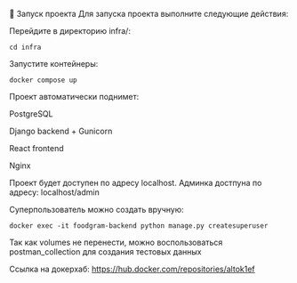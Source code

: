 🚀 Запуск проекта
Для запуска проекта выполните следующие действия:

Перейдите в директорию infra/:


```cd infra```

Запустите контейнеры:


```docker compose up```

Проект автоматически поднимет:

PostgreSQL

Django backend + Gunicorn

React frontend

Nginx

Проект будет доступен по адресу localhost.
Админка достпуна по адресу: localhost/admin


Суперпользователь можно создать вручную:

```docker exec -it foodgram-backend python manage.py createsuperuser```

Так как volumes не перенести, можно воспользоваться postman_collection для создания тестовых данных

Ссылка на докерхаб: https://hub.docker.com/repositories/altok1ef

